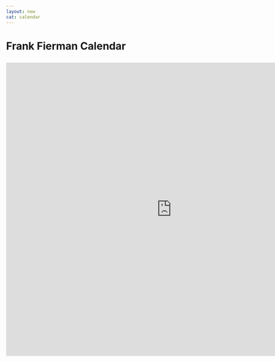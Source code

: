 ```yaml
---
layout: new
cat: calendar
---
```

<style>
h2 {
font-family: Arial;
align: center;
}

.calendar {
text-align: center;
}
</style>
<h1>

Frank Fierman Calendar<br>

</h1>
<div class="calendar">
<iframe src="https://calendar.google.com/calendar/embed?showTitle=0&amp;showPrint=0&amp;showTabs=0&amp;showCalendars=0&amp;showTz=0&amp;height=600&amp;wkst=1&amp;bgcolor=%23ffffff&amp;src=11dtngv2gadlto9j1rroopr18g%40group.calendar.google.com&amp;color=%23060D5E&amp;ctz=America%2FNew_York" style="border-width:0" width="900" height="800" frameborder="0" scrolling="no"></iframe>
</div>

